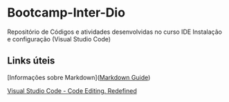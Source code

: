 # Bootcamp-Inter-Dio
Repositório de Códigos e atividades desenvolvidas no curso IDE Instalação e configuração (Visual Studio Code)



## Links úteis

[Informações sobre Markdown]([Markdown Guide](https://www.markdownguide.org/))

[Visual Studio Code - Code Editing. Redefined](https://code.visualstudio.com/)



